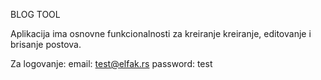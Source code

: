 BLOG TOOL

Aplikacija ima osnovne funkcionalnosti za kreiranje kreiranje, editovanje i brisanje postova.

Za logovanje:
  email: test@elfak.rs
  password: test